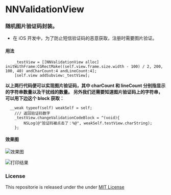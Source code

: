 # NNValidationView
### 随机图片验证码封装。

- 在 iOS 开发中，为了防止短信验证码的恶意获取，注册时需要图片验证。

#### 用法
```
    _testView = [[NNValidationView alloc] initWithFrame:CGRectMake((self.view.frame.size.width - 100) / 2, 200, 100, 40) andCharCount:4 andLineCount:4];
    [self.view addSubview:_testView];
```

**以上两行代码便可以实现图片验证码，其中 charCount 和 lineCount 分别指显示的字符串数量以及干扰线的数量。
另外我们还需要知道图片验证码上的字符串，可以用下边这个 block 获取：**

```
  __weak typeof(self) weakSelf = self;
    /// 返回验证码数字
    _testView.changeValidationCodeBlock = ^(void){
        NSLog(@"验证码被点击了：%@", weakSelf.testView.charString);
    };
```

#### 效果图

![效果图](https://github.com/liuzhongning/NNValidationView/blob/master/sampleImage/111.gif)

![打印结果](https://github.com/liuzhongning/NNValidationView/blob/master/sampleImage/Snip20170731_14.png)


### License

This repositorie is released under the under [MIT License](https://github.com/liuzhongning/NNValidationView/blob/master/LICENSE)
